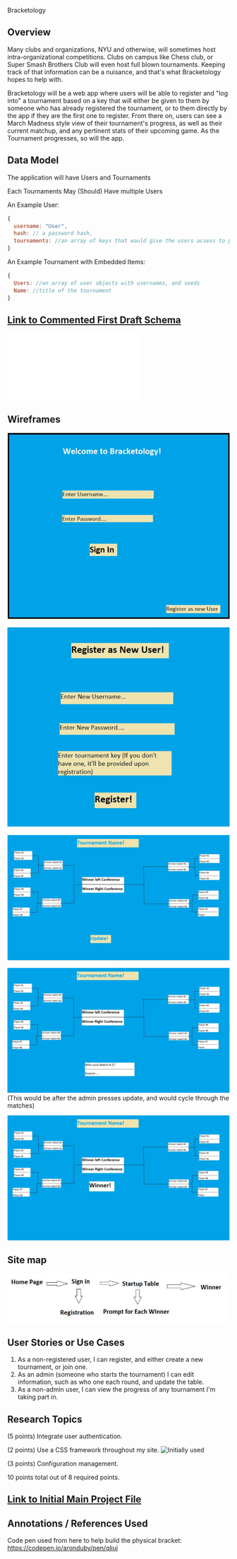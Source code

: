 Bracketology

## Overview

Many clubs and organizations, NYU and otherwise, will sometimes host intra-organizational competitions. Clubs on campus like Chess club, or Super Smash Brothers Club will even host full blown tournaments. Keeping track of that information can be a nuisance, and that's what Bracketology hopes to help with.

Bracketology will be a web app where users will be able to register and "log into" a tournament based on a key that will either be given to them by someone who has already registered the tournament, or to them directly by the app if they are the first one to register. From there on, users can see a March Madness style view of their tournament's progress, as well as their current matchup, and any pertinent stats of their upcoming game. As the Tournament progresses, so will the app.

## Data Model

The application will have Users and Tournaments

Each Tournaments May (Should) Have multiple Users

An Example User:

```javascript
{
  username: "User",
  hash: // a password hash,
  tournaments: //an array of keys that would give the users acsess to particular tournaments
}
```

An Example Tournament with Embedded Items:

```javascript
{
  Users: //an array of user objects with usernames, and seeds
  Name: //title of the tournament
}
```


## [Link to Commented First Draft Schema](db.js) 

![Link to Schema](src/db.js)

## Wireframes

![Home Page](documentation/Home_Page.jpg)

![Registration](documentation/Registration_Page.jpg)

![Start up table](documentation/Startup_Table.jpg)

![Table Prompt](documentation/Table_prompt.jpg)
(This would be after the admin presses update, and would cycle through the matches)

![Winner Display](documentation/Display_Winner.jpg)

## Site map

![Site Map](documentation/Site_Map.jpg)

## User Stories or Use Cases

1. As a non-registered user, I can register, and either create a new tournament, or join one.
2. As an admin (someone who starts the tournament) I can edit information, such as who one each round, and update the table.
3. As a non-admin user, I can view the progress of any tournament I'm taking part in.

## Research Topics

(5 points) Integrate user authentication.

(2 points) Use a CSS framework throughout my site.
![Initially used](src/views/layout.hbs)

(3 points) Configuration management.



10 points total out of 8 required points.


## [Link to Initial Main Project File](src/app.js) 


## Annotations / References Used
Code pen used from here to help build the physical bracket:
https://codepen.io/aronduby/pen/qliuj